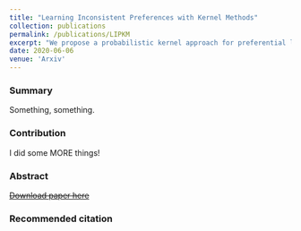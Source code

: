 ```yaml
---
title: "Learning Inconsistent Preferences with Kernel Methods"
collection: publications
permalink: /publications/LIPKM
excerpt: "We propose a probabilistic kernel approach for preferential learning from pairwise duelling data using Gaussian Processes. Different from previous methods, we do not impose a total order on the item space, hence can capture more expressive latent preferential structures such as inconsistent preferences and clusters of comparable items."
date: 2020-06-06
venue: 'Arxiv'
---
```


### Summary
Something, something.

### Contribution
I did some MORE things!

### Abstract
[~~Download paper here~~](http://link.to.paper2/)

### Recommended citation